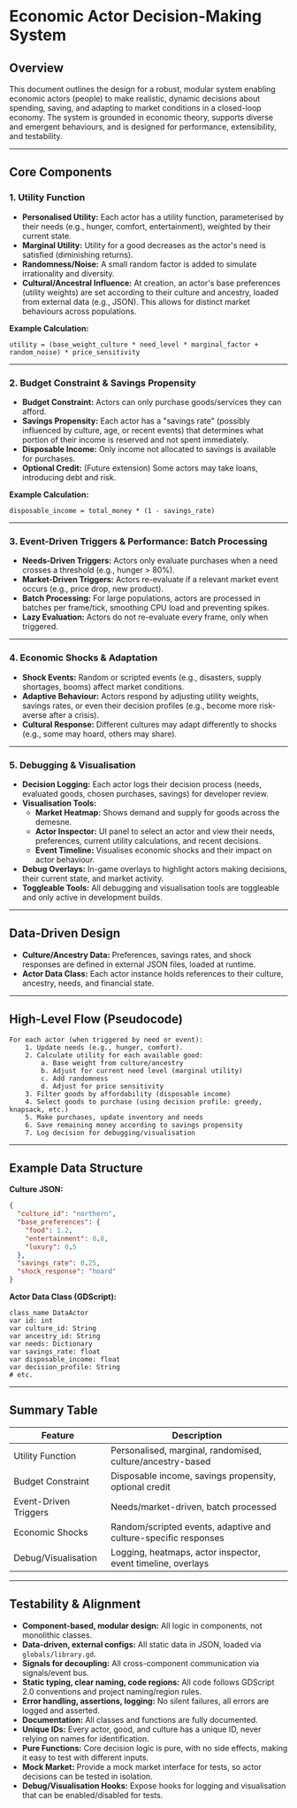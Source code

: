 # Economic Actor Decision-Making System

## Overview
This document outlines the design for a robust, modular system enabling economic actors (people) to make realistic, dynamic decisions about spending, saving, and adapting to market conditions in a closed-loop economy. The system is grounded in economic theory, supports diverse and emergent behaviours, and is designed for performance, extensibility, and testability.

---

## Core Components

### 1. Utility Function
- **Personalised Utility:** Each actor has a utility function, parameterised by their needs (e.g., hunger, comfort, entertainment), weighted by their current state.
- **Marginal Utility:** Utility for a good decreases as the actor's need is satisfied (diminishing returns).
- **Randomness/Noise:** A small random factor is added to simulate irrationality and diversity.
- **Cultural/Ancestral Influence:** At creation, an actor's base preferences (utility weights) are set according to their culture and ancestry, loaded from external data (e.g., JSON). This allows for distinct market behaviours across populations.

**Example Calculation:**
```
utility = (base_weight_culture * need_level * marginal_factor + random_noise) * price_sensitivity
```

---

### 2. Budget Constraint & Savings Propensity
- **Budget Constraint:** Actors can only purchase goods/services they can afford.
- **Savings Propensity:** Each actor has a "savings rate" (possibly influenced by culture, age, or recent events) that determines what portion of their income is reserved and not spent immediately.
- **Disposable Income:** Only income not allocated to savings is available for purchases.
- **Optional Credit:** (Future extension) Some actors may take loans, introducing debt and risk.

**Example Calculation:**
```
disposable_income = total_money * (1 - savings_rate)
```

---

### 3. Event-Driven Triggers & Performance: Batch Processing
- **Needs-Driven Triggers:** Actors only evaluate purchases when a need crosses a threshold (e.g., hunger > 80%).
- **Market-Driven Triggers:** Actors re-evaluate if a relevant market event occurs (e.g., price drop, new product).
- **Batch Processing:** For large populations, actors are processed in batches per frame/tick, smoothing CPU load and preventing spikes.
- **Lazy Evaluation:** Actors do not re-evaluate every frame, only when triggered.

---

### 4. Economic Shocks & Adaptation
- **Shock Events:** Random or scripted events (e.g., disasters, supply shortages, booms) affect market conditions.
- **Adaptive Behaviour:** Actors respond by adjusting utility weights, savings rates, or even their decision profiles (e.g., become more risk-averse after a crisis).
- **Cultural Response:** Different cultures may adapt differently to shocks (e.g., some may hoard, others may share).

---

### 5. Debugging & Visualisation
- **Decision Logging:** Each actor logs their decision process (needs, evaluated goods, chosen purchases, savings) for developer review.
- **Visualisation Tools:**
  - **Market Heatmap:** Shows demand and supply for goods across the demesne.
  - **Actor Inspector:** UI panel to select an actor and view their needs, preferences, current utility calculations, and recent decisions.
  - **Event Timeline:** Visualises economic shocks and their impact on actor behaviour.
- **Debug Overlays:** In-game overlays to highlight actors making decisions, their current state, and market activity.
- **Toggleable Tools:** All debugging and visualisation tools are toggleable and only active in development builds.

---

## Data-Driven Design
- **Culture/Ancestry Data:** Preferences, savings rates, and shock responses are defined in external JSON files, loaded at runtime.
- **Actor Data Class:** Each actor instance holds references to their culture, ancestry, needs, and financial state.

---

## High-Level Flow (Pseudocode)
```
For each actor (when triggered by need or event):
    1. Update needs (e.g., hunger, comfort).
    2. Calculate utility for each available good:
        a. Base weight from culture/ancestry
        b. Adjust for current need level (marginal utility)
        c. Add randomness
        d. Adjust for price sensitivity
    3. Filter goods by affordability (disposable income)
    4. Select goods to purchase (using decision profile: greedy, knapsack, etc.)
    5. Make purchases, update inventory and needs
    6. Save remaining money according to savings propensity
    7. Log decision for debugging/visualisation
```

---

## Example Data Structure

**Culture JSON:**
```json
{
  "culture_id": "northern",
  "base_preferences": {
    "food": 1.2,
    "entertainment": 0.8,
    "luxury": 0.5
  },
  "savings_rate": 0.25,
  "shock_response": "hoard"
}
```

**Actor Data Class (GDScript):**
```gdscript
class_name DataActor
var id: int
var culture_id: String
var ancestry_id: String
var needs: Dictionary
var savings_rate: float
var disposable_income: float
var decision_profile: String
# etc.
```

---

## Summary Table

| Feature                | Description                                                                 |
|------------------------|-----------------------------------------------------------------------------|
| Utility Function       | Personalised, marginal, randomised, culture/ancestry-based                  |
| Budget Constraint      | Disposable income, savings propensity, optional credit                      |
| Event-Driven Triggers  | Needs/market-driven, batch processed                                        |
| Economic Shocks        | Random/scripted events, adaptive and culture-specific responses             |
| Debug/Visualisation    | Logging, heatmaps, actor inspector, event timeline, overlays                |

---

## Testability & Alignment
- **Component-based, modular design:** All logic in components, not monolithic classes.
- **Data-driven, external configs:** All static data in JSON, loaded via `globals/library.gd`.
- **Signals for decoupling:** All cross-component communication via signals/event bus.
- **Static typing, clear naming, code regions:** All code follows GDScript 2.0 conventions and project naming/region rules.
- **Error handling, assertions, logging:** No silent failures, all errors are logged and asserted.
- **Documentation:** All classes and functions are fully documented.
- **Unique IDs:** Every actor, good, and culture has a unique ID, never relying on names for identification.
- **Pure Functions:** Core decision logic is pure, with no side effects, making it easy to test with different inputs.
- **Mock Market:** Provide a mock market interface for tests, so actor decisions can be tested in isolation.
- **Debug/Visualisation Hooks:** Expose hooks for logging and visualisation that can be enabled/disabled for tests. 